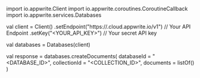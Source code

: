 import io.appwrite.Client
import io.appwrite.coroutines.CoroutineCallback
import io.appwrite.services.Databases

val client = Client()
    .setEndpoint("https://<REGION>.cloud.appwrite.io/v1") // Your API Endpoint
    .setKey("<YOUR_API_KEY>") // Your secret API key

val databases = Databases(client)

val response = databases.createDocuments(
    databaseId = "<DATABASE_ID>",
    collectionId = "<COLLECTION_ID>",
    documents = listOf()
)
